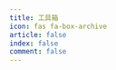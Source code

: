 ```yaml
---
title: 工具箱
icon: fas fa-box-archive
article: false
index: false
comment: false
---
```


<Catalog />
